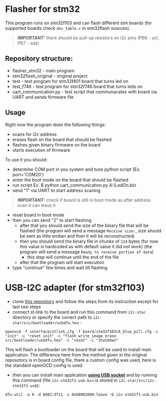 # Flasher for stm32

This program runs on stm32f103 and can flash different stm boards (for supported boards check ```dev_table.c``` in stm32flash sources).

> **_IMPORTANT:_** there should be pull-up resistors on i2c pins (PB6 - scl, PB7 - sda) 

## Repository structure:
- flasher_stm32 - main program
- stm32flash_original - original project
- test - test program for stm32f401 board that turns led on
- test_f746 - test program for stm32f746 board that turns leds on
- uart_communication.py - test script that communacates with board via UART and sends firmware file

## Usage

Right now the program does the following things:

- scans for i2c address
- erases flash on the board that should be flashed
- flashes given binary firmware on the board
- starts execution of firmware

To use it you should:
- determine COM port in you system and tune python script (Ex. port='COM20')
- enter the boot mode on the board that should be flashed
- run script Ex. $ python uart_communication.py A:\\LedOn.bin
- send "1" via UART to start address scaning
> **_IMPORTANT:_** check  if board is still in boot mode as after address scan it can leave it
- reset board in boot mode
- then you can send "2" to start flashing
    - after that you should send the size of the binary file that will be flashed (the program will send a message ```Receive size:```, size should be sent as little endian and then it will be reconstructed)
    - then you should send the binary file in chunks of ```124``` bytes (for now this value is hardcoded as with default value it did not work) (the program will send a message ```Ready to receive portion of data```)
        - this step will continue until the end of the file
    - after that the program will start execution 
- type "continue" few times and wait till flashing



# USB-I2C adapter (for stm32f103)

- clone [this repository](https://github.com/daniel-thompson/i2c-star) and follow the steps from its instruction except for last two steps
- connect st-link to the board and run this command from ```i2c-star``` directory or specify the correct path to ```i2c-star/src/bootloader/usbdfu.hex``` :

```{bash}
openocd -f interface/stlink.cfg -f board/stm32f103c8_blue_pill.cfg -c "init" -c "reset init" -c "flash write_image erase src/bootloader/usbdfu.hex" -c "reset" -c "shutdown"
```

This will flash a bootloader on the board that will be used to install main application. 
The difference here from the method given in the original reposotory is in board config file, there a custom config was used, here is the standard openOCD config is used.

- then you can install main application <ins>**using USB socket**</ins> and  by running this command (file ```i2c-stm32f1-usb.bin``` is stored in ```i2c-star/src/i2c-stm32f1-usb```):

```{bash}
dfu-util -a 0 -d 0483:df11 -s 0x08002000:leave -D i2c-stm32f1-usb.bin
```
